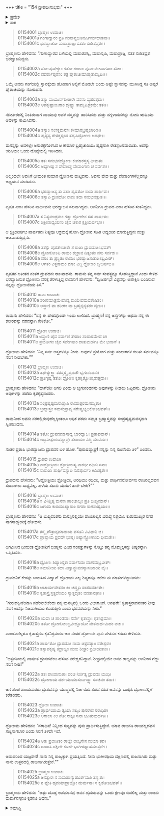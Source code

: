 +++
title = "154 ದ್ರೌಪದೀಸಂಭವಃ"
+++

<details><summary>ಪ್ರವೇಶ</summary>


।।   ಓಂ ಓಂ ನಮೋ ನಾರಾಯಣಾಯ।।   ಶ್ರೀ ವೇದವ್ಯಾಸಾಯ ನಮಃ ।।

ಶ್ರೀ ಕೃಷ್ಣದ್ವೈಪಾಯನ ವೇದವ್ಯಾಸ ವಿರಚಿತ  

**ಶ್ರೀ ಮಹಾಭಾರತ**

**ಆದಿ ಪರ್ವ**

**ಚೈತ್ರರಥ ಪರ್ವ**

**ಅಧ್ಯಾಯ 154**

</details>


<details><summary>ಸಾರ</summary>

ದ್ರುಪದ-ದ್ರೋಣರ ಸಖ್ಯ (1-7). ದ್ರೋಣನು ಪರಶುರಾಮನಿಂದ ಅಸ್ತ್ರಗಳನ್ನು ಪಡೆದುದು (8-13). ದ್ರುಪದನಿಂದ ದ್ರೋಣನ ಅಪಮಾನ (೧೪-೧೬). ದ್ರೋಣನು ಕೌರವ-ಪಾಂಡವರಿಂದ ಗುರುದಕ್ಷಿಣೆಯನ್ನಾಗಿ ದ್ರುಪದನನ್ನು ಕೇಳಿದುದು (17-22). ಸೆರೆಯಾಗಿ ಬಂದ ದ್ರುಪದನ ಅರ್ಧರಾಜ್ಯವನ್ನು ಇಟ್ಟುಕೊಂಡು ಉಳಿದರ್ಧವನ್ನು ಹಿಂದಿರುಗಿ ಕೊಟ್ಟಿದ್ದುದು (23-25).

</details>


> 01154001 ಬ್ರಾಹ್ಮಣ ಉವಾಚ।  
01154001a ಗಂಗಾದ್ವಾರಂ ಪ್ರತಿ ಮಹಾನ್ಬಭೂವರ್ಷಿರ್ಮಹಾತಪಾಃ।   
01154001c ಭರದ್ವಾಜೋ ಮಹಾಪ್ರಾಜ್ಞಃ ಸತತಂ ಸಂಶಿತವ್ರತಃ।।

ಬ್ರಾಹ್ಮಣನು ಹೇಳಿದನು: “ಗಂಗಾದ್ವಾರದ ಬಳಿಯಲ್ಲಿ ಮಹಾತಪಸ್ವಿ, ಮಹಾನೃಷಿ, ಮಹಾಪ್ರಾಜ್ಞ, ಸತತ ಸಂಶಿತವ್ರತ ಭರದ್ವಾಜನಿದ್ದನು.

> 01154002a ಸೋಽಭಿಷೇಕ್ತುಂ ಗತೋ ಗಂಗಾಂ ಪೂರ್ವಮೇವಾಗತಾಂ ಸತೀಂ।  
01154002c ದದರ್ಶಾಪ್ಸರಸಂ ತತ್ರ ಘೃತಾಚೀಮಾಪ್ಲುತಾಮೃಷಿಃ।।

ಒಮ್ಮೆ ಅವನು ಗಂಗೆಯಲ್ಲಿ ಸ್ನಾನಕ್ಕೆಂದು ಹೋದಾಗ ಅಲ್ಲಿಗೆ ಮೊದಲೇ ಬಂದು ಅಷ್ಟೇ ಸ್ನಾನವನ್ನು ಮುಗಿಸಿದ್ದ ಸತಿ ಅಪ್ಸರೆ ಘೃತಾಚಿಯನ್ನು ನೋಡಿದನು.

> 01154003a ತಸ್ಯಾ ವಾಯುರ್ನದೀತೀರೇ ವಸನಂ ವ್ಯಹರತ್ತದಾ।  
01154003c ಅಪಕೃಷ್ಟಾಂಬರಾಂ ದೃಷ್ಟ್ವಾ ತಾಮೃಷಿಶ್ಚಕಮೇ ತತಃ।।

ನದೀತೀರದಲ್ಲಿ ನಿಂತಿರುವಾಗ ವಾಯುವು ಅವಳ ವಸ್ತ್ರವನ್ನು ಹಾರಿಸಿದನು ಮತ್ತು ನಗ್ನಳಾದವಳನ್ನು ನೋಡಿ ಋಷಿಯು ಅವಳನ್ನು ಕಾಮಿಸಿದನು.

> 01154004a ತಸ್ಯಾಂ ಸಂಸಕ್ತಮನಸಃ ಕೌಮಾರಬ್ರಹ್ಮಚಾರಿಣಃ।  
01154004c ಹೃಷ್ಟಸ್ಯ ರೇತಶ್ಚಸ್ಕಂದ ತದೃಷಿರ್ದ್ರೋಣ ಆದಧೇ।।

ಮನಸ್ಸನ್ನು ಅವಳಲ್ಲೇ ಅನುರಕ್ತಗೊಳಿಸಿದ ಆ ಕೌಮಾರ ಬ್ರಹ್ಮಚಾರಿಯು ಹೃಷ್ಟನಾಗಿ ರೇತಸ್ಖಲನವಾಯಿತು. ಅದನ್ನು ಋಷಿಯು ಒಂದು ದೊನ್ನೆಯಲ್ಲಿ ಇರಿಸಿದನು.

> 01154005a ತತಃ ಸಮಭವದ್ದ್ರೋಣಃ ಕುಮಾರಸ್ತಸ್ಯ ಧೀಮತಃ।  
01154005c ಅಧ್ಯಗೀಷ್ಟ ಸ ವೇದಾಂಶ್ಚ ವೇದಾಂಗಾನಿ ಚ ಸರ್ವಶಃ।।

ಅಲ್ಲಿಂದಲೇ ಅವನಿಗೆ ಧೀಮಂತ ಕುಮಾರ ದ್ರೋಣನು ಹುಟ್ಟಿದನು. ಅವನು ವೇದ ಮತ್ತು ವೇದಾಂಗಗಳೆಲ್ಲವನ್ನೂ ಅಧ್ಯಯನ ಮಾಡಿದನು.

> 01154006a ಭರದ್ವಾಜಸ್ಯ ತು ಸಖಾ ಪೃಷತೋ ನಾಮ ಪಾರ್ಥಿವಃ।  
01154006c ತಸ್ಯಾಪಿ ದ್ರುಪದೋ ನಾಮ ತದಾ ಸಮಭವತ್ಸುತಃ।।

ಪೃಷತ ಎಂಬ ಹೆಸರಿನ ಪಾರ್ಥಿವನು ಭರದ್ವಾಜನ ಸಖನಾಗಿದ್ದನು. ಅವನಿಗೂ ದ್ರುಪದ ಎಂಬ ಹೆಸರಿನ ಸುತನಿದ್ದನು.

> 01154007a ಸ ನಿತ್ಯಮಾಶ್ರಮಂ ಗತ್ವಾ ದ್ರೋಣೇನ ಸಹ ಪಾರ್ಷತಃ।  
01154007c ಚಿಕ್ರೀಡಾಧ್ಯಯನಂ ಚೈವ ಚಕಾರ ಕ್ಷತ್ರಿಯರ್ಷಭಃ।।

ಆ ಕ್ಷತ್ರಿಯರ್ಷಭ ಪಾರ್ಷತನು ನಿತ್ಯವೂ ಆಶ್ರಮಕ್ಕೆ ಹೋಗಿ ದ್ರೋಣನ ಸಹಿತ ಅಧ್ಯಯನ ಮಾಡುತ್ತಿದ್ದನು ಮತ್ತು ಆಟವಾಡುತ್ತಿದ್ದನು.

> 01154008a ತತಸ್ತು ಪೃಷತೇಽತೀತೇ ಸ ರಾಜಾ ದ್ರುಪದೋಽಭವತ್।  
01154008c ದ್ರೋಣೋಽಪಿ ರಾಮಂ ಶುಶ್ರಾವ ದಿತ್ಸಂತಂ ವಸು ಸರ್ವಶಃ।।  
01154009a ವನಂ ತು ಪ್ರಸ್ಥಿತಂ ರಾಮಂ ಭರದ್ವಾಜಸುತೋಽಬ್ರವೀತ್।  
01154009c ಆಗತಂ ವಿತ್ತಕಾಮಂ ಮಾಂ ವಿದ್ಧಿ ದ್ರೋಣಂ ದ್ವಿಜರ್ಷಭ।।

ಪೃಷತನ ಅತೀತದ ನಂತರ ದ್ರುಪದನು ರಾಜನಾದನು. ರಾಮನು ತನ್ನ ಸರ್ವ ಸಂಪತ್ತನ್ನೂ ಕೊಡುತ್ತಿದ್ದಾನೆ ಎಂದು ಕೇಳಿದ ಭರದ್ವಾಜಸುತ ದ್ರೋಣನು ವನಕ್ಕೆ ತೆರಳುತ್ತಿದ್ದ ರಾಮನಿಗೆ ಹೇಳಿದನು: “ದ್ವಿಜರ್ಷಭ! ವಿತ್ತವನ್ನು ಅಪೇಕ್ಷಿಸಿ ಬಂದಿರುವ ನನ್ನನ್ನು ದ್ರೋಣನೆಂದು ತಿಳಿ.”

> 01154010 ರಾಮ ಉವಾಚ।  
01154010a ಶರೀರಮಾತ್ರಮೇವಾದ್ಯ ಮಯೇದಮವಶೇಷಿತಂ।  
01154010c ಅಸ್ತ್ರಾಣಿ ವಾ ಶರೀರಂ ವಾ ಬ್ರಹ್ಮನ್ನನ್ಯತರಂ ವೃಣು।।

ರಾಮನು ಹೇಳಿದನು: “ನನ್ನ ಈ ದೇಹವೊಂದೇ ಇಂದು ಉಳಿದಿದೆ. ಬ್ರಾಹ್ಮಣ! ನನ್ನ ಅಸ್ತ್ರಗಳನ್ನು ಅಥವಾ ನನ್ನ ಈ ಶರೀರವನ್ನು ವರವನ್ನಾಗಿ ಕೇಳಿಕೋ.”

> 01154011 ದ್ರೋಣ ಉವಾಚ।  
01154011a ಅಸ್ತ್ರಾಣಿ ಚೈವ ಸರ್ವಾಣಿ ತೇಷಾಂ ಸಂಹಾರಮೇವ ಚ।  
01154011c ಪ್ರಯೋಗಂ ಚೈವ ಸರ್ವೇಷಾಂ ದಾತುಮರ್ಹತಿ ಮೇ ಭವಾನ್।।

ದ್ರೋಣನು ಹೇಳಿದನು: “ನಿನ್ನ ಸರ್ವ ಅಸ್ತ್ರಗಳನ್ನೂ ನೀಡು. ಅವುಗಳ ಪ್ರಯೋಗ ಮತ್ತು ಸಂಹಾರಗಳ ಕುರಿತು ಸರ್ವವನ್ನೂ ನನಗೆ ನೀಡಬೇಕು.””

> 01154012 ಬ್ರಾಹ್ಮಣ ಉವಾಚ।  
01154012a ತಥೇತ್ಯುಕ್ತ್ವಾ ತತಸ್ತಸ್ಮೈ ಪ್ರದದೌ ಭೃಗುನಂದನಃ।  
01154012c ಪ್ರತಿಗೃಹ್ಯ ತತೋ ದ್ರೋಣಃ ಕೃತಕೃತ್ಯೋಽಭವತ್ತದಾ।।

ಬ್ರಾಹ್ಮಣನು ಹೇಳಿದನು: “ಹಾಗೆಯೇ ಆಗಲಿ ಎಂದು ಆ ಭೃಗುನಂದನನು ಅವುಗಳನ್ನು ನೀಡಲು ಒಪ್ಪಿದನು. ದ್ರೋಣನು ಅವುಗಳನ್ನು ಪಡೆದು ಕೃತಕೃತ್ಯನಾದನು.

> 01154013a ಸಂಪ್ರಹೃಷ್ಟಮನಾಶ್ಚಾಪಿ ರಾಮಾತ್ಪರಮಸಮ್ಮತಂ।  
01154013c ಬ್ರಹ್ಮಾಸ್ತ್ರಂ ಸಮನುಪ್ರಾಪ್ಯ ನರೇಷ್ವಭ್ಯಧಿಕೋಽಭವತ್।।

ರಾಮನಿಂದ ಅವನು ನರರಲ್ಲಿರುವುದೆಲ್ಲಕ್ಕಿಂತಲೂ ಅಧಿಕ ಪರಮ ಸಮ್ಮತ ಬ್ರಹ್ಮಾಸ್ತ್ರವನ್ನು ಸಂಪ್ರಹೃಷ್ಟಮನಸ್ಕನಾಗಿ ಸ್ವೀಕರಿಸಿದನು.

> 01154014a ತತೋ ದ್ರುಪದಮಾಸಾದ್ಯ ಭಾರದ್ವಾಜಃ ಪ್ರತಾಪವಾನ್।   
01154014c ಅಬ್ರವೀತ್ಪುರುಷವ್ಯಾಘ್ರಃ ಸಖಾಯಂ ವಿದ್ಧಿ ಮಾಮಿತಿ।।

ನಂತರ ಪ್ರತಾಪಿ ಭಾರದ್ವಾಜನು ದ್ರುಪದನ ಬಳಿ ಹೋಗಿ “ಪುರುಷವ್ಯಾಘ್ರ! ನನ್ನನ್ನು ನಿನ್ನ ಸಖನೆಂದು ತಿಳಿ” ಎಂದನು.

> 01154015 ದ್ರುಪದ ಉವಾಚ।  
01154015a ನಾಶ್ರೋತ್ರಿಯಃ ಶ್ರೋತ್ರಿಯಸ್ಯ ನಾರಥೀ ರಥಿನಃ ಸಖಾ।  
01154015c ನಾರಾಜಾ ಪಾರ್ಥಿವಸ್ಯಾಪಿ ಸಖಿಪೂರ್ವಂ ಕಿಮಿಷ್ಯತೇ।।

ದ್ರುಪದನು ಹೇಳಿದನು: “ಅಶ್ರೋತ್ರಿಯು ಶ್ರೋತ್ರಿಯ, ಅರಥಿಯು ರಥಿಯ, ಮತ್ತು ಪಾರ್ಥಿವನೋರ್ವನು ರಾಜನಲ್ಲದವನ ಸಖನಾಗಲು ಸಾಧ್ಯವಿಲ್ಲ. ಹಳೆಯ ಸಖನು ಯಾರಿಗೆ ತಾನೇ ಬೇಕು?””

> 01154016 ಬ್ರಾಹ್ಮಣ ಉವಾಚ।  
01154016a ಸ ವಿನಿಶ್ಚಿತ್ಯ ಮನಸಾ ಪಾಂಚಾಲ್ಯಂ ಪ್ರತಿ ಬುದ್ಧಿಮಾನ್।   
01154016c ಜಗಾಮ ಕುರುಮುಖ್ಯಾನಾಂ ನಗರಂ ನಾಗಸಾಹ್ವಯಂ।।

ಬ್ರಾಹ್ಮಣನು ಹೇಳಿದನು: “ಆ ಬುದ್ಧಿವಂತನು ಮನಸ್ಸಿನಲ್ಲಿಯೇ ಪಾಂಚಾಲ್ಯನ ವಿರುದ್ಧ ನಿಶ್ಚಯಿಸಿ ಕುರುಮುಖ್ಯರ ನಗರ ನಾಗಸಾಹ್ವಯಕ್ಕೆ ಹೋದನು.

> 01154017a ತಸ್ಮೈ ಪೌತ್ರಾನ್ಸಮಾದಾಯ ವಸೂನಿ ವಿವಿಧಾನಿ ಚ।  
01154017c ಪ್ರಾಪ್ತಾಯ ಪ್ರದದೌ ಭೀಷ್ಮಃ ಶಿಷ್ಯಾನ್ದ್ರೋಣಾಯ ಧೀಮತೇ।।

ಆಗಮಿಸಿದ ಧೀಮಂತ ದ್ರೋಣನಿಗೆ ಭೀಷ್ಮನು ವಿವಿಧ ಸಂಪತ್ತುಗಳನ್ನು ಕೊಟ್ಟು ತನ್ನ ಮೊಮ್ಮಕ್ಕಳನ್ನು ಶಿಷ್ಯರನ್ನಾಗಿ ಒಪ್ಪಿಸಿದನು.

> 01154018a ದ್ರೋಣಃ ಶಿಷ್ಯಾಂಸ್ತತಃ ಸರ್ವಾನಿದಂ ವಚನಮಬ್ರವೀತ್।  
01154018c ಸಮಾನೀಯ ತದಾ ವಿದ್ವಾನ್ದ್ರುಪದಸ್ಯಾಸುಖಾಯ ವೈ।।

ದ್ರುಪದನಿಗೆ ಕೇಡನ್ನು ಬಯಸಿದ ವಿದ್ವಾನ್ ದ್ರೋಣನು ಎಲ್ಲ ಶಿಷ್ಯರನ್ನೂ ಕರೆದು ಈ ಮಾತುಗಳನ್ನಾಡಿದನು:

> 01154019a ಆಚಾರ್ಯವೇತನಂ ಕಿಂ ಚಿದ್ಧೃದಿ ಸಂಪರಿವರ್ತತೇ।   
01154019c ಕೃತಾಸ್ತ್ರೈಸ್ತತ್ಪ್ರದೇಯಂ ಸ್ಯಾತ್ತದೃತಂ ವದತಾನಘಾಃ।।

“ಗುರುದಕ್ಷಿಣೆಯಾಗಿ ಪಡೆಯಬೇಕೆಂದು ನನ್ನ ಮನಸ್ಸಿನಲ್ಲಿ ಒಂದು ವಿಚಾರವಿದೆ. ಅನಘರೇ! ಕೃತಾಸ್ತ್ರರಾದನಂತರ ನೀವು ನನಗೆ ಅದನ್ನು ನಿಜವಾಗಿಯೂ ಕೊಡುತ್ತೀರಿ ಎಂದು ಭರವಸೆಯನ್ನು ನೀಡಿ.”

> 01154020a ಯದಾ ಚ ಪಾಂಡವಾಃ ಸರ್ವೇ ಕೃತಾಸ್ತ್ರಾಃ ಕೃತನಿಶ್ರಮಾಃ।  
01154020c ತತೋ ದ್ರೋಣೋಽಬ್ರವೀದ್ಭೂಯೋ ವೇತನಾರ್ಥಮಿದಂ ವಚಃ।।

ಪಾಂಡವರೆಲ್ಲರೂ ಕೃತಾಸ್ತ್ರರೂ ಕೃತನಿಶ್ರಮರೂ ಆದ ನಂತರ ದ್ರೋಣನು ಪುನಃ ವೇತನದ ಕುರಿತು ಕೇಳಿದನು.

> 01154021a ಪಾರ್ಷತೋ ದ್ರುಪದೋ ನಾಮ ಚತ್ರವತ್ಯಾಂ ನರೇಶ್ವರಃ।   
01154021c ತಸ್ಯಾಪಕೃಷ್ಯ ತದ್ರಾಜ್ಯಂ ಮಮ ಶೀಘ್ರಂ ಪ್ರದೀಯತಾಂ।।

“ಚತ್ರವತಿಯಲ್ಲಿ ಪಾರ್ಷತ ದ್ರುಪದನೆಂಬ ಹೆಸರಿನ ನರೇಶ್ವರನಿದ್ದಾನೆ. ಶೀಘ್ರದಲ್ಲಿಯೇ ಅವನ ರಾಜ್ಯವನ್ನು ಅವನಿಂದ ಗೆದ್ದು ನನಗೆ ನೀಡಿ!”

> 01154022a ತತಃ ಪಾಂಡುಸುತಾಃ ಪಂಚ ನಿರ್ಜಿತ್ಯ ದ್ರುಪದಂ ಯುಧಿ।  
01154022c ದ್ರೋಣಾಯ ದರ್ಶಯಾಮಾಸುರ್ಬದ್ಧ್ವಾ ಸಸಚಿವಂ ತದಾ।।

ಆಗ ಪಂಚ ಪಾಂಡುಸುತರು ದ್ರುಪದನನ್ನು ಯುದ್ಧದಲ್ಲಿ ನಿರ್ಜಯಿಸಿ ಸಚಿವ ಸಹಿತ ಅವನನ್ನು ಬಂಧಿಸಿ ದ್ರೋಣನಲ್ಲಿಗೆ ಕರೆತಂದರು.

> 01154023 ದ್ರೋಣ ಉವಾಚ।  
01154023a ಪ್ರಾರ್ಥಯಾಮಿ ತ್ವಯಾ ಸಖ್ಯಂ ಪುನರೇವ ನರಾಧಿಪ।   
01154023c ಅರಾಜಾ ಕಿಲ ನೋ ರಾಜ್ಞಃ ಸಖಾ ಭವಿತುಮರ್ಹತಿ।।

ದ್ರೋಣನು ಹೇಳಿದನು: “ನರಾಧಿಪ! ನಿನ್ನಿಂದ ಸಖ್ಯವನ್ನು ಪುನಃ ಪ್ರಾರ್ಥಿಸುತ್ತಿದ್ದೇನೆ. ಯಾವ ರಾಜನೂ ರಾಜನಲ್ಲದವನ ಸಖ್ಯನಾಗಲಾರ ಎಂದು ನಿನಗೆ ತಿಳಿದೇ ಇದೆ.

> 01154024a ಅತಃ ಪ್ರಯತಿತಂ ರಾಜ್ಯೇ ಯಜ್ಞಸೇನ ಮಯಾ ತವ।  
01154024c ರಾಜಾಸಿ ದಕ್ಷಿಣೇ ಕೂಲೇ ಭಾಗೀರಥ್ಯಾಹಮುತ್ತರೇ।।

ಆದುದರಿಂದ ಯಜ್ಞಸೇನ! ನಾನು ನಿನ್ನ ರಾಜ್ಯಕ್ಕಾಗಿ ಪ್ರಯತ್ನಿಸಿದೆ. ನೀನು ಭಾಗೀರಥಿಯ ದಕ್ಷಿಣದಲ್ಲಿ ರಾಜನಾಗಿರು ಮತ್ತು ನಾನು ಉತ್ತರದಲ್ಲಿ ರಾಜನಾಗಿರುತ್ತೇನೆ.””

> 01154025 ಬ್ರಾಹ್ಮಣ ಉವಾಚ।  
01154025a ಅಸತ್ಕಾರಃ ಸ ಸುಮಹಾನ್ಮುಹೂರ್ತಮಪಿ ತಸ್ಯ ತು।  
01154025c ನ ವ್ಯೇತಿ ಹೃದಯಾದ್ರಾಜ್ಞೋ ದುರ್ಮನಾಃ ಸ ಕೃಶೋಽಭವತ್।।

ಬ್ರಾಹ್ಮಣನು ಹೇಳಿದನು: “ಅಷ್ಟು ದೊಡ್ಡ ಅಪಮಾನವು ಅವನ ಹೃದಯವನ್ನು ಒಂದು ಕ್ಷಣವೂ ಬಿಡಲಿಲ್ಲ ಮತ್ತು ರಾಜನು ದುರ್ಮನಸ್ಕನೂ ಕೃಶನೂ ಆದನು.”



<details><summary>ಸಮಾಪ್ತಿ</summary>


ಇತಿ ಶ್ರೀ ಮಹಾಭಾರತೇ ಆದಿಪರ್ವಣಿ ಚೈತ್ರರಥಪರ್ವಣಿ ದ್ರೌಪದೀಸಂಭವೇ ಚತುಷ್ಪಂಚಾದಧಿಕಶತತಮೋಽಧ್ಯಾಯ:।।  
ಇದು ಶ್ರೀ ಮಹಾಭಾರತದಲ್ಲಿ ಆದಿಪರ್ವದಲ್ಲಿ ಚೈತ್ರಪರ್ವದಲ್ಲಿ ದ್ರೌಪದೀಸಂಭವದಲ್ಲಿ ನೂರಾಐವತ್ತ್ನಾಲ್ಕನೆಯ ಅಧ್ಯಾಯವು.




</details>

